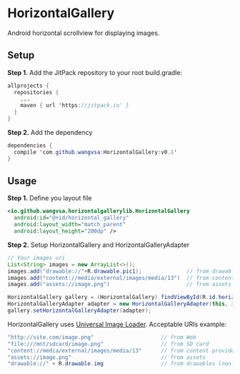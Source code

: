 # HorizontalGallery
Android horizontal scrollview for displaying images.

## Setup
**Step 1.** Add the JitPack repository to your root build.gradle:
```java
allprojects {
  repositories {
    ...
    maven { url 'https://jitpack.io' }
  }
}
```
**Step 2.** Add the dependency
```java
dependencies {
  compile 'com.github.wangvsa:HorizontalGallery:v0.1'
}
```


## Usage

**Step 1.** Define you layout file
```xml
<io.github.wangvsa.horizontalgallerylib.HorizontalGallery
  android:id="@+id/horizontal_gallery"
  android:layout_width="match_parent"
  android:layout_height="200dp" />
```

**Step 2.** Setup HorizontalGallery and HorizontalGalleryAdapter
```java
// Your images uri
List<String> images = new ArrayList<>();    
images.add("drawable://"+R.drawable.pic1);              // from drawables (non-9patch images)
images.add("content://media/external/images/media/13")  // from content provider
images.add("assets://image.png")                        // from assets

HorizontalGallery gallery = (HorizontalGallery) findViewById(R.id.horizontal_gallery);
HorizontalGalleryAdapter adapter = new HorizontalGalleryAdapter(this, images);
gallery.setHorizontalGalleryAdapter(adapter);
```

HorizontalGallery uses [Universal Image Loader](https://github.com/nostra13/Android-Universal-Image-Loader). 
Acceptable URIs example:
```java
"http://site.com/image.png"                     // from Web
"file:///mnt/sdcard/image.png"                  // from SD card
"content://media/external/images/media/13"      // from content provider
"assets://image.png"                            // from assets
"drawable://" + R.drawable.img                  // from drawables (non-9patch images)
```
